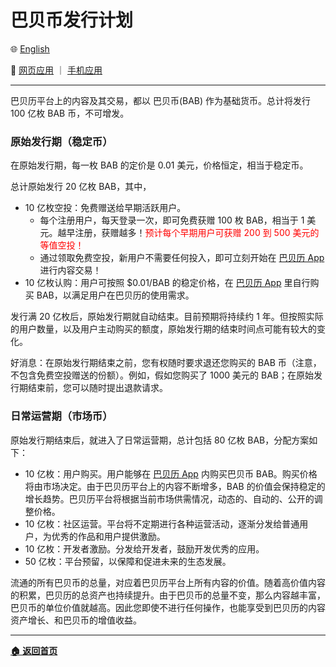# 巴贝币发行计划

🌐 [English](./_enus.md)

<!-- 🌎 待定 -->

🚀 [网页应用](https://u.babelyx.com) ｜ [手机应用](https://links.babelyx.com)

---

巴贝历平台上的内容及其交易，都以 巴贝币(BAB) 作为基础货币。总计将发行 100 亿枚 BAB 币，不可增发。

### 原始发行期（稳定币）

在原始发行期，每一枚 BAB 的定价是 0.01 美元，价格恒定，相当于稳定币。

总计原始发行 20 亿枚 BAB，其中，

- 10 亿枚空投：免费赠送给早期活跃用户。
  - 每个注册用户，每天登录一次，即可免费获赠 100 枚 BAB，相当于 1 美元。越早注册，获赠越多！<font color="red">预计每个早期用户可获赠 200 到 500 美元的等值空投！</font>
  - 通过领取免费空投，新用户不需要任何投入，即可立刻开始在 [巴贝历 App](https://links.babelyx.com) 进行内容交易！
- 10 亿枚认购：用户可按照 $0.01/BAB 的稳定价格，在 [巴贝历 App](https://links.babelyx.com) 里自行购买 BAB，以满足用户在巴贝历的使用需求。

发行满 20 亿枚后，原始发行期就自动结束。目前预期将持续约 1 年。但按照实际的用户数量，以及用户主动购买的额度，原始发行期的结束时间点可能有较大的变化。

好消息：在原始发行期结束之前，您有权随时要求退还您购买的 BAB 币（注意，不包含免费空投赠送的份额）。例如，假如您购买了 1000 美元的 BAB；在原始发行期结束前，您可以随时提出退款请求。

### 日常运营期（市场币）

原始发行期结束后，就进入了日常运营期，总计包括 80 亿枚 BAB，分配方案如下：

- 10 亿枚：用户购买。用户能够在 [巴贝历 App](https://links.babelyx.com) 内购买巴贝币 BAB。购买价格将由市场决定。由于巴贝历平台上的内容不断增多，BAB 的价值会保持稳定的增长趋势。巴贝历平台将根据当前市场供需情况，动态的、自动的、公开的调整价格。
- 10 亿枚：社区运营。平台将不定期进行各种运营活动，逐渐分发给普通用户，为优秀的作品和用户提供激励。
- 10 亿枚：开发者激励。分发给开发者，鼓励开发优秀的应用。
- 50 亿枚：平台预留，以保障和促进未来的生态发展。

流通的所有巴贝币的总量，对应着巴贝历平台上所有内容的价值。随着高价值内容的积累，巴贝历的总资产也持续提升。由于巴贝币的总量不变，那么内容越丰富，巴贝币的单位价值就越高。因此您即使不进行任何操作，也能享受到巴贝历的内容资产增长、和巴贝币的增值收益。

---

[**🏠 返回首页**](../../_zhcn.md)
